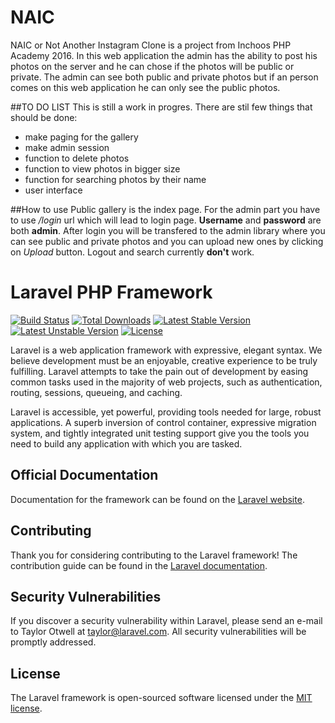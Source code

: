 # NAIC
NAIC or Not Another Instagram Clone is a project from Inchoos PHP Academy 2016. In this web application the admin has the ability to post his photos on the server and he can chose if the photos will be public or private. The admin can see both public and private photos but if an person comes on this web application he can only see the public photos. 

##TO DO LIST
This is still a work in progres. There are stil few things that should be done:
* make paging for the gallery
* make admin session
* function to delete photos
* function to view photos in bigger size
* function for searching photos by their name
* user interface

##How to use
Public gallery is the index page. For the admin part you have to use _/login_ url which will lead to login page. **Username** and **password** are both **admin**. After login you will be transfered to the admin library where you can see public and private photos and you can upload new ones by clicking on _Upload_ button. Logout and search currently **don't** work.  



# Laravel PHP Framework

[![Build Status](https://travis-ci.org/laravel/framework.svg)](https://travis-ci.org/laravel/framework)
[![Total Downloads](https://poser.pugx.org/laravel/framework/d/total.svg)](https://packagist.org/packages/laravel/framework)
[![Latest Stable Version](https://poser.pugx.org/laravel/framework/v/stable.svg)](https://packagist.org/packages/laravel/framework)
[![Latest Unstable Version](https://poser.pugx.org/laravel/framework/v/unstable.svg)](https://packagist.org/packages/laravel/framework)
[![License](https://poser.pugx.org/laravel/framework/license.svg)](https://packagist.org/packages/laravel/framework)

Laravel is a web application framework with expressive, elegant syntax. We believe development must be an enjoyable, creative experience to be truly fulfilling. Laravel attempts to take the pain out of development by easing common tasks used in the majority of web projects, such as authentication, routing, sessions, queueing, and caching.

Laravel is accessible, yet powerful, providing tools needed for large, robust applications. A superb inversion of control container, expressive migration system, and tightly integrated unit testing support give you the tools you need to build any application with which you are tasked.

## Official Documentation

Documentation for the framework can be found on the [Laravel website](http://laravel.com/docs).

## Contributing

Thank you for considering contributing to the Laravel framework! The contribution guide can be found in the [Laravel documentation](http://laravel.com/docs/contributions).

## Security Vulnerabilities

If you discover a security vulnerability within Laravel, please send an e-mail to Taylor Otwell at taylor@laravel.com. All security vulnerabilities will be promptly addressed.

## License

The Laravel framework is open-sourced software licensed under the [MIT license](http://opensource.org/licenses/MIT).
